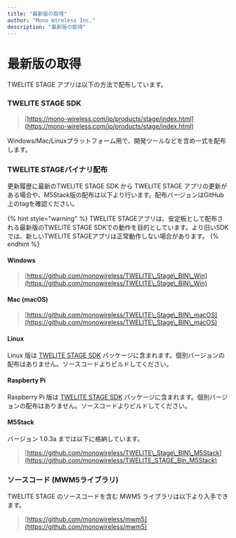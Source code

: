 ```yaml
---
title: "最新版の取得"
author: "Mono Wireless Inc."
description: "最新版の取得"
---
```


# 最新版の取得

TWELITE STAGE アプリは以下の方法で配布しています。

### TWELITE STAGE SDK

> [https://mono-wireless.com/jp/products/stage/index.html](https://mono-wireless.com/jp/products/stage/index.html)

Windows/Mac/Linuxプラットフォーム用で、開発ツールなどを含め一式を配布します。



### TWELITE STAGEバイナリ配布

更新履歴に最新のTWELITE STAGE SDK から TWELITE STAGE アプリの更新がある場合や、M5Stack版の配布は以下より行います。配布バージョンはGitHub上のtagを確認ください。

{% hint style="warning" %}
TWELITE STAGEアプリは、安定板として配布される最新版のTWELITE STAGE SDKでの動作を目的としています。より旧いSDKでは、新しいTWELITE STAGEアプリは正常動作しない場合があります。
{% endhint %}



#### Windows

> [https://github.com/monowireless/TWELITE\_Stage\_BIN\_Win](https://github.com/monowireless/TWELITE\_Stage\_BIN\_Win)

#### Mac (macOS)

> [https://github.com/monowireless/TWELITE\_Stage\_BIN\_macOS](https://github.com/monowireless/TWELITE\_Stage\_BIN\_macOS)


#### Linux

Linux 版は [TWELITE STAGE SDK](https://mono-wireless.com/jp/products/stage/) パッケージに含まれます。個別バージョンの配布はありません。ソースコードよりビルドしてください。

#### Raspberty Pi

Raspberry Pi 版は [TWELITE STAGE SDK](https://mono-wireless.com/jp/products/stage/) パッケージに含まれます。個別バージョンの配布はありません。ソースコードよりビルドしてください。

#### M5Stack

バージョン 1.0.3a までは以下に格納しています。

> [https://github.com/monowireless/TWELITE\_Stage\_BIN\_M5Stack](https://github.com/monowireless/TWELITE_STAGE_Bin_M5Stack)


### ソースコード (MWM5ライブラリ)

TWELITE STAGE のソースコードを含む MWM5 ライブラリは以下より入手できます。

> [https://github.com/monowireless/mwm5](https://github.com/monowireless/mwm5)


